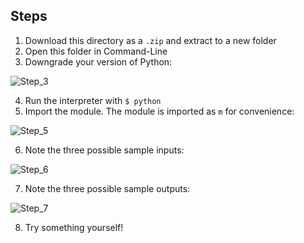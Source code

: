 ## Steps
1. Download this directory as a `.zip` and extract to a new folder
2. Open this folder in Command-Line
3. Downgrade your version of Python:

![Step_3](https://github.com/kvathupo/qfs-optimization/blob/master/MEAN_VAR-yahoo-sample/images/2.PNG "Step 3")

4. Run the interpreter with `$ python`
5. Import the module. The module is imported as `m` for convenience:

![Step_5](https://github.com/kvathupo/qfs-optimization/blob/master/MEAN_VAR-yahoo-sample/images/3.PNG "Step 5")

6. Note the three possible sample inputs:

![Step_6](https://github.com/kvathupo/qfs-optimization/blob/master/MEAN_VAR-yahoo-sample/images/4.PNG "Step 6")

7. Note the three possible sample outputs:

![Step_7](https://github.com/kvathupo/qfs-optimization/blob/master/MEAN_VAR-yahoo-sample/images/7.PNG "Step 7")

8. Try something yourself!
